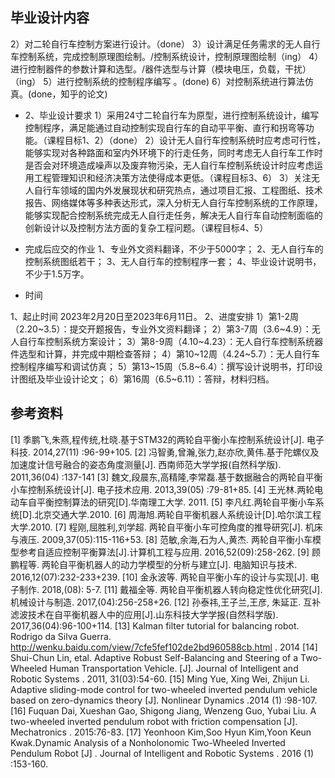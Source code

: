 ## 毕业设计内容

2）对二轮自行车控制方案进行设计。（done）
3）设计满足任务需求的无人自行车控制系统，完成控制原理图绘制。/控制系统设计，控制原理图绘制（ing）
4）进行控制器件的参数计算和选型。/器件选型与计算（模块电压，负载，干扰）（ing）
5）进行控制系统的控制程序编写 。(done)
6）对控制系统进行算法仿真。(done，知乎的论文)

- 2、毕业设计要求
1）采用24寸二轮自行车为原型，进行控制系统设计，编写控制程序，满足能通过自动控制实现自行车的自动平平衡、直行和拐弯等功能。（课程目标1、2）（done）
2）设计无人自行车控制系统时应考虑可行性，能够实现对各种路面和室内外环境下的行走任务，同时考虑无人自行车工作时是否会对环境造成噪声以及废弃物污染，无人自行车控制系统设计时应考虑运用工程管理知识和经济决策方法使得成本更低。（课程目标3、6）
3）关注无人自行车领域的国内外发展现状和研究热点，通过项目汇报、工程图纸、技术报告、网络媒体等多种表达形式，深入分析无人自行车控制系统的工作原理，能够实现配合控制系统完成无人自行走任务，解决无人自行车自动控制面临的创新设计以及控制方法方面的复杂工程问题。（课程目标4、5）

- 完成后应交的作业
1、专业外文资料翻译，不少于5000字；
2、无人自行车的控制系统图纸若干；
3、无人自行车的控制程序一套；
4、毕业设计说明书，不少于1.5万字。

- 时间

1、起止时间
2023年2月20日至2023年6月11日。
2、进度安排
1）第1-2周（2.20~3.5）：提交开题报告，专业外文资料翻译；
2）第3-7周（3.6~4.9）：无人自行车控制系统方案设计；
3）第8-9周（4.10~4.23）：无人自行车控制系统器件选型和计算，并完成中期检查答辩；
4）第10~12周（4.24~5.7）：无人自行车控制程序编写和调试仿真；
5）第13~15周（5.8~6.4）：撰写设计说明书，打印设计图纸及毕业设计论文；
6）第16周（6.5~6.11）：答辩，材料归档。

## 参考资料

[1] 季鹏飞,朱燕,程传统,杜晓.基于STM32的两轮自平衡小车控制系统设计[J]. 电子科技. 2014,27(11) :96-99+105.
[2] 冯智勇,曾瀚,张力,赵亦欣,黄伟.基于陀螺仪及加速度计信号融合的姿态角度测量[J]. 西南师范大学学报(自然科学版). 2011,36(04) :137-141
[3] 魏文,段晨东,高精隆,李常磊.基于数据融合的两轮自平衡小车控制系统设计[J]. 电子技术应用. 2013,39(05) :79-81+85.
[4] 王光林.两轮电动车自平衡控制算法的研究[D].华南理工大学. 2011. 
[5] 李凡红.两轮自平衡小车系统[D].北京交通大学.2010.
[6] 周海旭.两轮自平衡机器人系统设计[D].哈尔滨工程大学.2010.
[7] 程刚,屈胜利,刘学超. 两轮自平衡小车可控角度的推导研究[J]. 机床与液压. 2009,37(05):115-116+53.
[8] 范敏,余海,石为人,黄杰. 两轮自平衡小车模型参考自适应控制平衡算法[J].计算机工程与应用. 2016,52(09):258-262.
[9] 顾鹏程等. 两轮自平衡机器人的动力学模型的分析与建立[J]. 电脑知识与技术. 2016,12(07):232-233+239.
[10] 金永波等. 两轮自平衡小车的设计与实现[J]. 电子制作. 2018,(08): 5-7.
[11] 戴福全等. 两轮自平衡机器人转向稳定性优化研究[J]. 机械设计与制造. 2017,(04):256-258+26.
[12] 孙泰祎,王子兰,王彦, 朱延正. 互补滤波技术在自平衡机器人中的应用[J].山东科技大学学报(自然科学版). 2017,36(04):96-100+114.
[13] Kalman filter tutorial for balancing robot. Rodrigo da Silva Guerra. http://wenku.baidu.com/view/7cfe5fef102de2bd960588cb.html . 2014
[14] Shui-Chun Lin, etal. Adaptive Robust Self-Balancing and Steering of a Two-Wheeled Human Transportation Vehicle.  [J]. Journal of Intelligent and Robotic Systems . 2011, 31(03):54-60.
[15] Ming Yue, Xing Wei, Zhijun Li.   Adaptive sliding-mode control for two-wheeled inverted pendulum vehicle based on zero-dynamics theory [J]. Nonlinear Dynamics .2014 (1) :98-107.
[16] Fuquan Dai, Xueshan Gao, Shigong Jiang, Wenzeng Guo, Yubai Liu. A two-wheeled inverted pendulum robot with friction compensation [J]. Mechatronics . 2015:76-83.
[17] Yeonhoon Kim,Soo Hyun Kim,Yoon Keun Kwak.Dynamic Analysis of a Nonholonomic Two-Wheeled Inverted Pendulum Robot [J] .  Journal of Intelligent and Robotic Systems . 2016 (1) :153-160.
